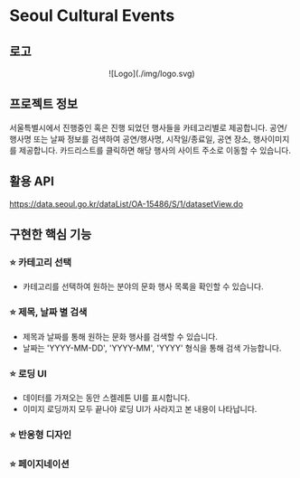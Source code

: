 # Seoul Cultural Events

## **로고**

<center> ![Logo](./img/logo.svg) </center>

## 프로젝트 정보

서울특별시에서 진행중인 혹은 진행 되었던 행사들을 카테고리별로 제공합니다. 공연/행사명 또는 날짜 정보를 검색하여 공연/행사명, 시작일/종료일, 공연 장소, 행사이미지를 제공합니다. 카드리스트를 클릭하면 해당 행사의 사이트 주소로 이동할 수 있습니다.

## 활용 API

https://data.seoul.go.kr/dataList/OA-15486/S/1/datasetView.do

## 구현한 핵심 기능

### ⭐ 카테고리 선택

- 카테고리를 선택하여 원하는 분야의 문화 행사 목록을 확인할 수 있습니다.

### ⭐ 제목, 날짜 별 검색

- 제목과 날짜를 통해 원하는 문화 행사를 검색할 수 있습니다.
- 날짜는 'YYYY-MM-DD', 'YYYY-MM', 'YYYY' 형식을 통해 검색 가능합니다.

### ⭐ 로딩 UI

- 데이터를 가져오는 동안 스켈레톤 UI를 표시합니다.
- 이미지 로딩까지 모두 끝나야 로딩 UI가 사라지고 본 내용이 나타납니다.

### ⭐ 반응형 디자인

### ⭐ 페이지네이션
